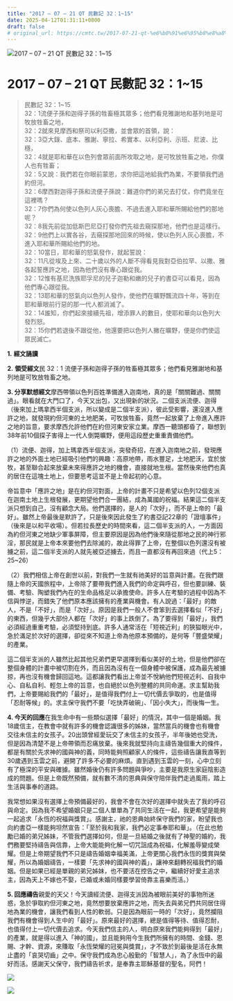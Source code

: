 ```yaml
---
title: "2017 – 07 – 21 QT 民數記 32：1~15"
date: 2025-04-12T01:31:11+0800
draft: false
# original_url: https://cmtc.tw/2017-07-21-qt-%e6%b0%91%e6%95%b8%e8%a8%98-32%ef%bc%9a115
---
```


![2017 – 07 – 21 QT 民數記 32：1~15](/images/qt.jpg   "2017 – 07 – 21 QT 民數記 32：1~15")

# 2017 – 07 – 21 QT 民數記 32：1~15

> 民數記 32：1~15  
> 32：1流便子孫和迦得子孫的牲畜極其眾多；他們看見雅謝地和基列地是可牧放牲畜之地，  
> 32：2就來見摩西和祭司以利亞撒，並會眾的首領，說：  
> 32：3亞大錄、底本、雅謝、寧拉、希實本、以利亞利、示班、尼波、比穩，  
> 32：4就是耶和華在以色列會眾前面所攻取之地，是可牧放牲畜之地，你僕人也有牲畜；  
> 32：5又說：我們若在你眼前蒙恩，求你把這地給我們為業，不要領我們過約但河。  
> 32：6摩西對迦得子孫和流便子孫說：難道你們的弟兄去打仗，你們竟坐在這裡嗎？  
> 32：7你們為何使以色列人灰心喪膽、不過去進入耶和華所賜給他們的那地呢？  
> 32：8我先前從加低斯巴尼亞打發你們先祖去窺探那地，他們也是這樣行。  
> 32：9他們上以實各谷，去窺探那地回來的時候，使以色列人灰心喪膽，不進入耶和華所賜給他們的地。  
> 32：10當日，耶和華的怒氣發作，就起誓說：  
> 32：11凡從埃及上來、二十歲以外的人斷不得看見我對亞伯拉罕、以撒、雅各起誓應許之地，因為他們沒有專心跟從我。  
> 32：12惟有基尼洗族耶孚尼的兒子迦勒和嫩的兒子約書亞可以看見，因為他們專心跟從我。  
> 32：13耶和華的怒氣向以色列人發作，使他們在曠野飄流四十年，等到在耶和華眼前行惡的那一代人都消滅了。  
> 32：14誰知，你們起來接續先祖，增添罪人的數目，使耶和華向以色列大發烈怒。  
> 32：15你們若退後不跟從他，他還要把以色列人撇在曠野，便是你們使這眾民滅亡。

**1.** **經文誦讀**

**2.** **領受經文**民 32：1 流便子孫和迦得子孫的牲畜極其眾多；他們看見雅謝地和基列地是可牧放牲畜之地。

**3. 分享默想經文**摩西帶領以色列百姓準備進入迦南地，真的是「關關難過、關關過」。眼看就在大門口了，今天又出包，又出現新的狀況。二個支派流便、迦得（後來加上瑪拿西半個支派，所以變成是二個半支派），彼此受影響，還沒進入應許之地，就發現約但河東的土地肥美，可牧放牲畜，竟然一起放棄了上帝進入應許之地的旨意，要求摩西允許他們在約但河東安家立業。摩西一聽頭都昏了，聯想到38年前10個探子害得上一代人倒斃曠野，便用這段歷史重重責備他們。

（1）流便、迦得，加上瑪拿西半個支派，突發奇招，在進入迦南地之前，發現應許之地的外面土地已經吸引他們的興趣：高原地帶，雨水豐足，土地肥沃，宜於放牧，甚至聯合起來放棄未來得應許之地的機會，直接就地生根。當然後來他們也真的居住在這塊土地上，但要思考這並不是上帝起初的心意。

帝旨意中「應許之地」是在約但河對面，上帝的計畫不只是希望以色列12個支派在迦南土地上生根發展，更期望他們合一團結，成為萬國的祝福。結果這二個半支派只想到自己，沒有顧念大局。他們選擇的，是人的「次好」，而不是上帝的「最好」。雖然上帝最後是默許了，只是後來因此發生了約書亞記22章的「證壇事件」（後來是以和平收場）。但若拉長歷史的時間來看，這二個半支派的人，一方面因為約但河東之地缺少軍事屏障，但主要原因是因為他們後來隨從那地之民的神行邪淫，那民就是上帝本來要他們去除滅的，故此得罪了上帝，在整個以色列還沒有被擄之前，這二個半支派的人就先被亞述擄去，而且一直都沒有再回來過（代上5：25~26）

（2）我們相信上帝在創世以前，對我們一生就有祂美好的旨意與計畫。在我們跟隨上帝的天國旅程中，上帝除了要帶我們進入我們的命定與呼召，但也要訓練、裝備、考驗、陶塑我們內在的生命品格足以承擔使命。許多人在考驗的過程中因為不信與悖逆，而錯失了他們原本應該擁有的產業與機會。有人說過：「最好」的敵人，不是「不好」，而是「次好」。原因是我們一般人不會笨到去選擇看似「不好」的東西，但幾乎大部份人都在「次好」的事上跌倒了。為了要得到「最好」，我們必須經過重重考驗，必須堅持到底。許多人通常活在「短視近利」的狹獈眼光中，急於滿足於次好的選擇，卻從來不知道上帝為他原本預備的，是何等「豐盛榮耀」的產業。

這二個半支派的人雖然比起其他兄弟們更早選擇到看似美好的土地，但是他們卻在整個身體的計畫中被切割在外，而且因為沒有在一個身體中被保護，成為最先被擄掠，再也沒有機會歸回這地。這都讓我們看出上帝並不悅納他們短視近利、自我中心、自私自利、輕忽上帝的旨意，也自絕於以色列整體的共同命運。求主幫助我們，上帝要賜給我們的「最好」，是值得我們付上一切代價去爭取的，也是值得「忍耐等候」的。求主保守我們不要「吃快弄破碗」、「因小失大」，而後悔一生。

**4. 今天的回應**在我生命中有一些類似選擇「最好」的情況，其中一個是婚姻。我18歲信主，在教會中就有許多的機會認識很多的姊妹，當然當兵的機會也有機會交往未信主的女孩子。20出頭曾經愛玩交了未信主的女孩子，半年後她也受洗，但是因為清楚不是上帝帶領而忍痛放棄。後來我就堅持向主禱告幾個重大的條件，都是有關於先求神的國與神的義，同時能夠照顧家人的條件，這些禱告讓我直等到30歲遇到玉雲之前，避開了許多不必要的麻煩。直到遇到玉雲的一刻，心中立刻有了極深的平安與確據。雖然婚後仍有許多問題與爭吵，主要是我原生家庭陰影造成的問題。但是上帝既然預備，就有數不清的恩典與保守陪伴我們走過風雨，踏上生活與事奉的道路。

我常想如果沒有選擇上帝預備最好的，我會不會在次好的選擇中就失去了我的呼召與命定。因為我不希望婚姻只是二個人單單為了共同生活在一起，我更希望是能夠一起追求「永恆的祝福與獎賞」。感謝主，祂的恩典始終保守我們的家，盼望我也向約書亞一樣能夠坦然宣告：「至於我和我家，我們必定事奉耶和華」。（在此也勉勵已婚的弟兄姊妹，不管我們選擇如何，但是一旦結婚之後就有了神聖的婚約，我們務要堅持禱告與信靠，上帝大能能夠化解一切咒詛成為祝福，化解羞辱變成榮耀。但是上帝期望我們不只是禱告婚姻幸福美滿，上帝更關心我們永恆的獎賞與榮耀，所以為婚姻禱告，一樣要「先求神的國與神的義」，讓神來翻轉祝福我們的婚姻。但是如果已經是單親的弟兄姊妹，也不要活在控告之中，繼續好好愛主追求主，因為天上不嫁也不娶，已婚或未婚同樣要學習倚靠主喜樂而活。）

**5. 回應禱告**親愛的天父！今天讀經流便、迦得支派因為被眼前美好的事物所迷惑，急於爭取約但河東之地，竟然想要放棄應許之地，而失去與弟兄們共同居住得地為業的機會，讓我們看到人性的軟弱。只是因為眼前一時的「次好」，竟然攔阻我們有機會得到人生中的「最好」。原來最好的選擇，總是值得等待、值得忍耐，也值得付上一切代價去追求。今天我們信主的人，明白原來我們能夠得到「最好」的產業，就是得以進入「神的國」，並且能夠用今生我們所擁有的時間、金錢、恩賜、才幹、資源，來賺取「永恆榮耀的冠冕與獎賞」，才不致於到最後是活在永無止盡的「哀哭切齒」之中。保守我們成為忠心殷勤的「智慧人」，為了永恆中的最好而活。感謝天父保守，我們禱告祈求，是奉靠主耶穌基督的聖名，阿們！

![](/images/201707.jpg)

![](/images/2017071.jpg)